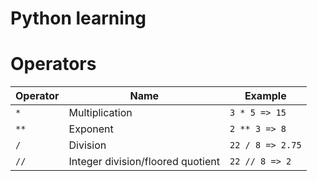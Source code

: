 # Python learning

# Operators

| Operator | Name                              | Example          |
| -------- | --------------------------------- | ---------------- |
| `*`      | Multiplication                    | `3 * 5 => 15`    |
| `**`     | Exponent                          | `2 ** 3 => 8`    |
| `/`      | Division                          | `22 / 8 => 2.75` |
| `//`     | Integer division/floored quotient | `22 // 8 => 2`   |
